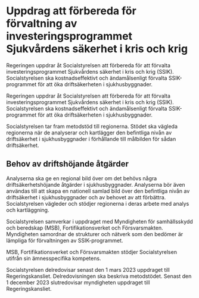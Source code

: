 # Uppdrag att förbereda för förvaltning av investeringsprogrammet Sjukvårdens säkerhet i kris och krig

Regeringen uppdrar åt Socialstyrelsen att förbereda för att förvalta investeringsprogrammet Sjukvårdens säkerhet i kris och krig (SSIK). Socialstyrelsen ska kostnadseffektivt och ändamålsenligt förvalta SSIK-programmet för att öka driftsäkerheten i sjukhusbyggnader.

Regeringen uppdrar åt Socialstyrelsen att förbereda för att förvalta investeringsprogrammet Sjukvårdens säkerhet i kris och krig (SSIK). Socialstyrelsen ska kostnadseffektivt och ändamålsenligt förvalta SSIK-programmet för att öka driftsäkerheten i sjukhusbyggnader.

Socialstyrelsen tar fram metodstöd till regionerna. Stödet ska vägleda regionerna när de analyserar och kartlägger den befintliga nivån av driftsäkerhet i sjukhusbyggnader i förhållande till målbilden för sådan driftsäkerhet.

## Behov av driftshöjande åtgärder

Analyserna ska ge en regional bild över om det behövs några driftsäkerhetshöjande åtgärder i sjukhusbyggnader. Analyserna bör även användas till att skapa en nationell samlad bild över den befintliga nivån av driftsäkerhet i sjukhusbyggnader och av behovet av att förbättra. Socialstyrelsen vägleder och stödjer regionerna i deras arbete med analys och kartläggning.

Socialstyrelsen samverkar i uppdraget med Myndigheten för samhällsskydd och beredskap (MSB), Fortifikationsverket och Försvarsmakten. Myndigheten samordnar de strukturer och nätverk som den bedömer är lämpliga för förvaltningen av SSIK-programmet.

MSB, Fortifikationsverket och Försvarsmakten stödjer Socialstyrelsen utifrån sin ämnesspecifika kompetens.

Socialstyrelsen delredovisar senast den 1 mars 2023 uppdraget till Regeringskansliet. Delredovisningen ska beskriva metodstödet. Senast den 1 december 2023 slutredovisar myndigheten uppdraget till Regeringskansliet.
